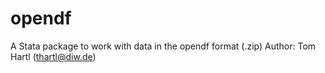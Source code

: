 # opendf

A Stata package to work with data in the opendf format (.zip)
Author: Tom Hartl (thartl@diw.de)


